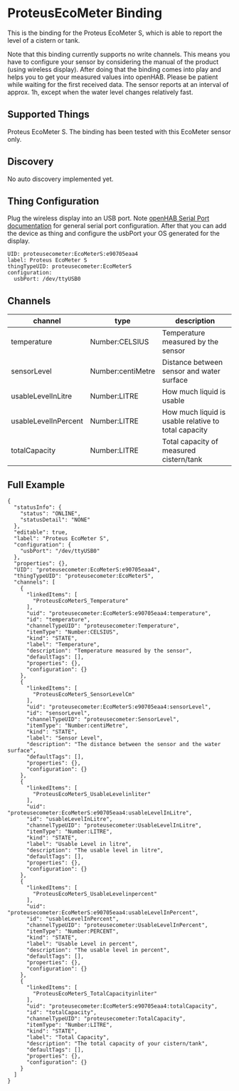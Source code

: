 # ProteusEcoMeter Binding

This is the binding for the Proteus EcoMeter S, which is able to report the level of a cistern or tank.

Note that this binding currently supports no write channels. This means you have to configure your sensor by
considering the manual of the product (using wireless display). After doing that the binding comes into play
and helps you to get your measured values into openHAB. Please be patient while waiting for the first received
data. The sensor reports at an interval of approx. 1h, except when the water level changes relatively fast.

## Supported Things

Proteus EcoMeter S. The binding has been tested with this EcoMeter sensor only.

## Discovery

No auto discovery implemented yet.

## Thing Configuration

Plug the wireless display into an USB port. Note [openHAB Serial Port documentation](https://www.openhab.org/docs/administration/serial.html) for general serial port configuration. After that you can add the device as thing and configure the usbPort your OS generated for the display.

```
UID: proteusecometer:EcoMeterS:e90705eaa4
label: Proteus EcoMeter S
thingTypeUID: proteusecometer:EcoMeterS
configuration:
  usbPort: /dev/ttyUSB0
```

## Channels

| channel               | type              | description                                          |
|-----------------------|-------------------|------------------------------------------------------|
| temperature           | Number:CELSIUS    | Temperature measured by the sensor                   |
| sensorLevel           | Number:centiMetre | Distance between sensor and water surface            |
| usableLevelInLitre    | Number:LITRE      | How much liquid is usable                            |
| usableLevelInPercent  | Number:LITRE      | How much liquid is usable relative to total capacity |
| totalCapacity         | Number:LITRE      | Total capacity of measured cistern/tank              |

## Full Example

```
{
  "statusInfo": {
    "status": "ONLINE",
    "statusDetail": "NONE"
  },
  "editable": true,
  "label": "Proteus EcoMeter S",
  "configuration": {
    "usbPort": "/dev/ttyUSB0"
  },
  "properties": {},
  "UID": "proteusecometer:EcoMeterS:e90705eaa4",
  "thingTypeUID": "proteusecometer:EcoMeterS",
  "channels": [
    {
      "linkedItems": [
        "ProteusEcoMeterS_Temperature"
      ],
      "uid": "proteusecometer:EcoMeterS:e90705eaa4:temperature",
      "id": "temperature",
      "channelTypeUID": "proteusecometer:Temperature",
      "itemType": "Number:CELSIUS",
      "kind": "STATE",
      "label": "Temperature",
      "description": "Temperature measured by the sensor",
      "defaultTags": [],
      "properties": {},
      "configuration": {}
    },
    {
      "linkedItems": [
        "ProteusEcoMeterS_SensorLevelCm"
      ],
      "uid": "proteusecometer:EcoMeterS:e90705eaa4:sensorLevel",
      "id": "sensorLevel",
      "channelTypeUID": "proteusecometer:SensorLevel",
      "itemType": "Number:centiMetre",
      "kind": "STATE",
      "label": "Sensor Level",
      "description": "The distance between the sensor and the water surface",
      "defaultTags": [],
      "properties": {},
      "configuration": {}
    },
    {
      "linkedItems": [
        "ProteusEcoMeterS_UsableLevelinliter"
      ],
      "uid": "proteusecometer:EcoMeterS:e90705eaa4:usableLevelInLitre",
      "id": "usableLevelInLitre",
      "channelTypeUID": "proteusecometer:UsableLevelInLitre",
      "itemType": "Number:LITRE",
      "kind": "STATE",
      "label": "Usable Level in litre",
      "description": "The usable level in litre",
      "defaultTags": [],
      "properties": {},
      "configuration": {}
    },
    {
      "linkedItems": [
        "ProteusEcoMeterS_UsableLevelinpercent"
      ],
      "uid": "proteusecometer:EcoMeterS:e90705eaa4:usableLevelInPercent",
      "id": "usableLevelInPercent",
      "channelTypeUID": "proteusecometer:UsableLevelInPercent",
      "itemType": "Number:PERCENT",
      "kind": "STATE",
      "label": "Usable Level in percent",
      "description": "The usable level in percent",
      "defaultTags": [],
      "properties": {},
      "configuration": {}
    },
    {
      "linkedItems": [
        "ProteusEcoMeterS_TotalCapacityinliter"
      ],
      "uid": "proteusecometer:EcoMeterS:e90705eaa4:totalCapacity",
      "id": "totalCapacity",
      "channelTypeUID": "proteusecometer:TotalCapacity",
      "itemType": "Number:LITRE",
      "kind": "STATE",
      "label": "Total Capacity",
      "description": "The total capacity of your cistern/tank",
      "defaultTags": [],
      "properties": {},
      "configuration": {}
    }
  ]
}
```
